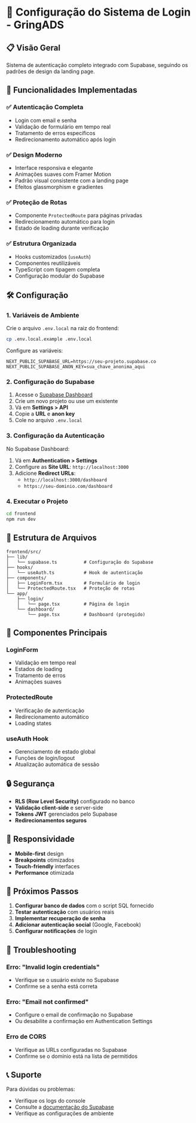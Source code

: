 # 🔐 Configuração do Sistema de Login - GringADS

## 📋 Visão Geral

Sistema de autenticação completo integrado com Supabase, seguindo os padrões de design da landing page.

## 🚀 Funcionalidades Implementadas

### ✅ **Autenticação Completa**
- Login com email e senha
- Validação de formulário em tempo real
- Tratamento de erros específicos
- Redirecionamento automático após login

### ✅ **Design Moderno**
- Interface responsiva e elegante
- Animações suaves com Framer Motion
- Padrão visual consistente com a landing page
- Efeitos glassmorphism e gradientes

### ✅ **Proteção de Rotas**
- Componente `ProtectedRoute` para páginas privadas
- Redirecionamento automático para login
- Estado de loading durante verificação

### ✅ **Estrutura Organizada**
- Hooks customizados (`useAuth`)
- Componentes reutilizáveis
- TypeScript com tipagem completa
- Configuração modular do Supabase

## 🛠️ Configuração

### 1. **Variáveis de Ambiente**

Crie o arquivo `.env.local` na raiz do frontend:

```bash
cp .env.local.example .env.local
```

Configure as variáveis:

```env
NEXT_PUBLIC_SUPABASE_URL=https://seu-projeto.supabase.co
NEXT_PUBLIC_SUPABASE_ANON_KEY=sua_chave_anonima_aqui
```

### 2. **Configuração do Supabase**

1. Acesse o [Supabase Dashboard](https://supabase.com/dashboard)
2. Crie um novo projeto ou use um existente
3. Vá em **Settings > API**
4. Copie a **URL** e **anon key**
5. Cole no arquivo `.env.local`

### 3. **Configuração da Autenticação**

No Supabase Dashboard:

1. Vá em **Authentication > Settings**
2. Configure as **Site URL**: `http://localhost:3000`
3. Adicione **Redirect URLs**:
   - `http://localhost:3000/dashboard`
   - `https://seu-dominio.com/dashboard`

### 4. **Executar o Projeto**

```bash
cd frontend
npm run dev
```

## 📁 Estrutura de Arquivos

```
frontend/src/
├── lib/
│   └── supabase.ts          # Configuração do Supabase
├── hooks/
│   └── useAuth.ts           # Hook de autenticação
├── components/
│   ├── LoginForm.tsx        # Formulário de login
│   └── ProtectedRoute.tsx   # Proteção de rotas
└── app/
    ├── login/
    │   └── page.tsx         # Página de login
    └── dashboard/
        └── page.tsx         # Dashboard (protegido)
```

## 🎨 Componentes Principais

### **LoginForm**
- Validação em tempo real
- Estados de loading
- Tratamento de erros
- Animações suaves

### **ProtectedRoute**
- Verificação de autenticação
- Redirecionamento automático
- Loading states

### **useAuth Hook**
- Gerenciamento de estado global
- Funções de login/logout
- Atualização automática de sessão

## 🔒 Segurança

- **RLS (Row Level Security)** configurado no banco
- **Validação client-side** e server-side
- **Tokens JWT** gerenciados pelo Supabase
- **Redirecionamentos seguros**

## 📱 Responsividade

- **Mobile-first** design
- **Breakpoints** otimizados
- **Touch-friendly** interfaces
- **Performance** otimizada

## 🎯 Próximos Passos

1. **Configurar banco de dados** com o script SQL fornecido
2. **Testar autenticação** com usuários reais
3. **Implementar recuperação de senha**
4. **Adicionar autenticação social** (Google, Facebook)
5. **Configurar notificações** de login

## 🐛 Troubleshooting

### Erro: "Invalid login credentials"
- Verifique se o usuário existe no Supabase
- Confirme se a senha está correta

### Erro: "Email not confirmed"
- Configure o email de confirmação no Supabase
- Ou desabilite a confirmação em Authentication Settings

### Erro de CORS
- Verifique as URLs configuradas no Supabase
- Confirme se o domínio está na lista de permitidos

## 📞 Suporte

Para dúvidas ou problemas:
- Verifique os logs do console
- Consulte a [documentação do Supabase](https://supabase.com/docs)
- Verifique as configurações de ambiente
